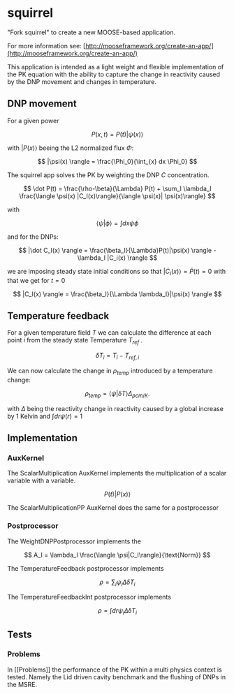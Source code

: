 squirrel
=====

"Fork squirrel" to create a new MOOSE-based application.

For more information see: [http://mooseframework.org/create-an-app/](http://mooseframework.org/create-an-app/)

This application is intended as a light weight and flexible implementation of the PK equation with the ability to capture the change in reactivity caused by the DNP movement and changes in temperature.
## DNP movement 

For a given power 

$$ 
P (x,t) = P(t) |\psi(x)\rangle 
$$

with $|P(x)\rangle$ beeing the L2 normalized flux $\Phi$: 

$$
 |\psi(x) \rangle = \frac{\Phi_0}{\int_{x} dx \Phi_0}
$$


The squirrel app solves the PK by weighting the DNP $C$ concentration. 

$$ 
\dot P(t) = \frac{\rho-\beta}{\Lambda} P(t) + \sum_I \lambda_I \frac{\langle \psi(x) |C_I(x)\rangle}{\langle \psi(x)| \psi(x)\rangle}
$$ 

with 

$$ 
\langle \psi|\phi\rangle = \int dx \psi \phi   
$$ 

and for the DNPs: 

$$ 
|\dot C_I(x) \rangle = \frac{\beta_I}{\Lambda}P(t)|\psi(x) \rangle - \lambda_I |C_i(x) \rangle 
$$

we are imposing steady state initial conditions so that $|\dot C_I(x) \rangle = \dot P(t) = 0$
with that we get for $t = 0$

$$ 
|C_I(x) \rangle = \frac{\beta_I}{\Lambda \lambda_I}|\psi(x) \rangle 
$$

## Temperature feedback

For a given temperature field $T$ we can calculate the difference at each point $i$ from the steady state Temperature $T_{ref}$ .

$$ \delta T_i = T_i - T_{ref, i}  $$

We can now calculate the change in $\rho_{temp}$ introduced by a temperature change:

$$ 
\rho_{temp} = \langle \psi |\delta T \rangle \Delta_{pcm/K}.
$$

with $\Delta$ being the reactivity change in reactivity caused by a global increase by $1$ Kelvin and $\int dr \psi(r) = 1$




## Implementation 

### AuxKernel 

The ScalarMultiplication AuxKernel implements the multiplication of a scalar variable  with a variable. 

$$ P(t) |P(x)\rangle  $$

The ScalarMultiplicationPP AuxKernel does the same for a postprocessor

### Postprocessor
The WeightDNPPostprocessor implements the

$$
A_I = \lambda_I \frac{\langle \psi|C_I\rangle}{\text{Norm}}
$$

The TemperatureFeedback postprocessor implements


$$
\rho = \sum_i \psi_i\Delta  \delta T_i
$$

The TemperatureFeedbackInt postprocessor implements

$$
\rho = \int dr \psi_i \Delta  \delta T_i
$$

## Tests


### Problems

In [[Problems]] the performance of the PK within a multi physics context is tested. Namely the Lid driven cavity benchmark and the flushing of DNPs in the MSRE.
